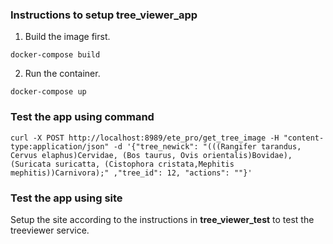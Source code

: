 ### Instructions to setup tree_viewer_app

1. Build the image first.

``
docker-compose build
``

2. Run the container.

``
docker-compose up
``
  
### Test the app using command

``
curl -X POST http://localhost:8989/ete_pro/get_tree_image -H "content-type:application/json" -d '{"tree_newick": "(((Rangifer tarandus, Cervus elaphus)Cervidae, (Bos taurus, Ovis orientalis)Bovidae), (Suricata suricatta, (Cistophora cristata,Mephitis mephitis))Carnivora);" ,"tree_id": 12, "actions": ""}'
``

### Test the app using site

Setup the site according to the instructions in **tree_viewer_test** to test the treeviewer service. 
